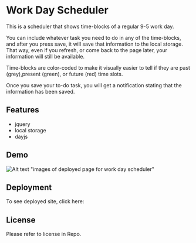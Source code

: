 
# Work Day Scheduler
This is a scheduler that shows time-blocks of a regular 9-5 work day.

You can include whatever task you need to do in any of the time-blocks, and after you press save,
it will save that information to the local storage. That way, even if you refresh, or come back to the 
page later, your information will still be available.

Time-blocks are color-coded to make it visually easier to tell if they are past (grey),present (green), or future (red) time slots.

Once you save your to-do task, you will get a notification stating that the information
has been saved.

## Features
- jquery
- local storage
- dayjs

## Demo
![Alt text "images of deployed page for work day scheduler"](images/Screenshot%202022-12-16%20at%202.20.30%20PM.png)

## Deployment
To see deployed site, click here:


## License
Please refer to license in Repo.
